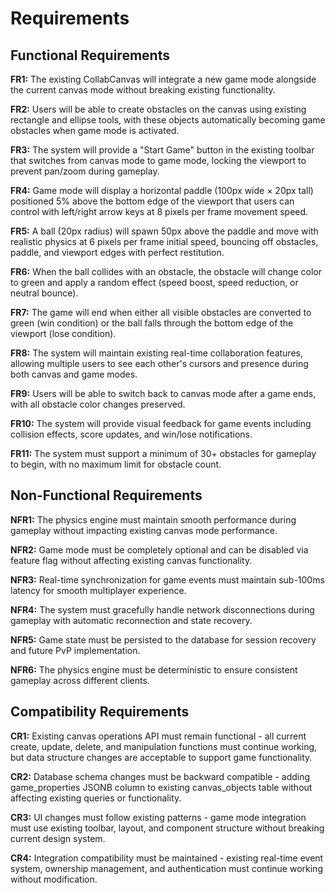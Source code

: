 # Requirements

## Functional Requirements

**FR1:** The existing CollabCanvas will integrate a new game mode alongside the current canvas mode without breaking existing functionality.

**FR2:** Users will be able to create obstacles on the canvas using existing rectangle and ellipse tools, with these objects automatically becoming game obstacles when game mode is activated.

**FR3:** The system will provide a "Start Game" button in the existing toolbar that switches from canvas mode to game mode, locking the viewport to prevent pan/zoom during gameplay.

**FR4:** Game mode will display a horizontal paddle (100px wide × 20px tall) positioned 5% above the bottom edge of the viewport that users can control with left/right arrow keys at 8 pixels per frame movement speed.

**FR5:** A ball (20px radius) will spawn 50px above the paddle and move with realistic physics at 6 pixels per frame initial speed, bouncing off obstacles, paddle, and viewport edges with perfect restitution.

**FR6:** When the ball collides with an obstacle, the obstacle will change color to green and apply a random effect (speed boost, speed reduction, or neutral bounce).

**FR7:** The game will end when either all visible obstacles are converted to green (win condition) or the ball falls through the bottom edge of the viewport (lose condition).

**FR8:** The system will maintain existing real-time collaboration features, allowing multiple users to see each other's cursors and presence during both canvas and game modes.

**FR9:** Users will be able to switch back to canvas mode after a game ends, with all obstacle color changes preserved.

**FR10:** The system will provide visual feedback for game events including collision effects, score updates, and win/lose notifications.

**FR11:** The system must support a minimum of 30+ obstacles for gameplay to begin, with no maximum limit for obstacle count.

## Non-Functional Requirements

**NFR1:** The physics engine must maintain smooth performance during gameplay without impacting existing canvas mode performance.

**NFR2:** Game mode must be completely optional and can be disabled via feature flag without affecting existing canvas functionality.

**NFR3:** Real-time synchronization for game events must maintain sub-100ms latency for smooth multiplayer experience.

**NFR4:** The system must gracefully handle network disconnections during gameplay with automatic reconnection and state recovery.

**NFR5:** Game state must be persisted to the database for session recovery and future PvP implementation.

**NFR6:** The physics engine must be deterministic to ensure consistent gameplay across different clients.

## Compatibility Requirements

**CR1:** Existing canvas operations API must remain functional - all current create, update, delete, and manipulation functions must continue working, but data structure changes are acceptable to support game functionality.

**CR2:** Database schema changes must be backward compatible - adding game_properties JSONB column to existing canvas_objects table without affecting existing queries or functionality.

**CR3:** UI changes must follow existing patterns - game mode integration must use existing toolbar, layout, and component structure without breaking current design system.

**CR4:** Integration compatibility must be maintained - existing real-time event system, ownership management, and authentication must continue working without modification.
